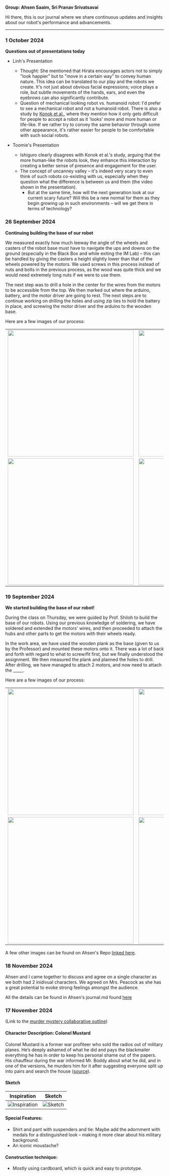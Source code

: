 **Group: Ahsen Saaim, Sri Pranav Srivatsavai**

Hi there, this is our journal where we share continuous updates and insights about our robot's performance and advancements. <hr>

### 1 October 2024
**Questions out of presentations today**

- Linh's Presentation
  - Thought: She mentioned that Hirata encourages actors not to simply "look happier" but to "move in a certain way" to convey human nature. This idea can be translated to our play and the robots we create. It's not just about obvious facial expressions; voice plays a role, but subtle movements of the hands, ears, and even the eyebrows can also significantly contribute.
  - Question of mechanical looking robot vs. humanoid robot: I'd prefer to see a mechanical robot and not a humanoid robot. There is also a study by [Konok et al.](https://www.sciencedirect.com/science/article/pii/S0747563217306234?via%3Dihub), where they mention how it only gets difficult for people to accept a robot as it 'looks' more and more human or life-like. If we rather try to convey the same behavior through some other appearance, it's rather easier for people to be comfortable with such social robots.

- Toomie's Presentation
  - Ishiguro clearly disagrees with Konok et al.'s study, arguing that the more human-like the robots look, they enhance this interaction by creating a better sense of presence and engagement for the user.
  - The concept of uncanney valley – it's indeed very scary to even think of such robots co-existing with us, especially when they question what the difference is between us and them (the video shown in the presentation).
    -   But at the same time, how will the next generation look at our current scary future? Will this be a new normal for them as they begin growing up in such environments – will we get there in terms of technology?

### 26 September 2024
**Continuing building the base of our robot**

We measured exactly how much leeway the angle of the wheels and casters of the robot base must have to navigate the ups and downs on the ground (especially in the Black Box and while exiting the IM Lab) – this can be handled by giving the casters a height slightly lower than that of the wheels powered by the motors. We used screws in this process instead of nuts and bolts in the previous process, as the wood was quite thick and we would need extremely long nuts if we were to use them.

The next step was to drill a hole in the center for the wires from the motors to be accessible from the top. We then marked out where the arduino, battery, and the motor driver are going to rest. The next steps are to continue working on drilling the holes and using zip ties to hold the battery in place, and screwing the motor driver and the arduino to the wooden base.

Here are a few images of our process:

<table border="0">
  <tr>
    <td><img src="https://github.com/user-attachments/assets/abc94885-f30c-472b-a6a5-218f4dd4b81d" width="400"/></td>
    <td><img src="https://github.com/user-attachments/assets/e42bcd12-b3a0-4e22-b60c-a97c637fa342" width="400"/></td>
  </tr>
  <tr>
    <td><img src="https://github.com/user-attachments/assets/8a901c86-575b-46d8-83d2-a39d279a7e08" width="400"/></td>
    <td><img src="https://github.com/user-attachments/assets/a3cc1140-b22b-4b95-994f-fa31c589e686" width="400"/></td>
  </tr>
</table>

### 19 September 2024
**We started building the base of our robot!**

During the class on Thursday, we were guided by Prof. Shiloh to build the base of our robots. Using our previous knowledge of soldering, we have soldered and extended the motors' wires, and then proceeded to attach the hubs and other parts to get the motors with their wheels ready. 

In the work area, we have used the wooden plank as the base (given to us by the Professor) and mounted these motors onto it. There was a lot of back and forth with regard to what to screw/fit first, but we finally understood the assignment. We then measured the plank and planned the holes to drill. After drilling, we have managed to attach 2 motors, and now need to attach the _____. 

Here are a few images of our process:

<table border="0">
  <tr>
    <td><img src="https://github.com/user-attachments/assets/49dbada9-49cf-4c59-9b44-a2c4986d618b" width="400"/></td>
    <td><img src="https://github.com/user-attachments/assets/af082eea-ebe2-4135-8c6e-b4369ae4e312" width="400"/></td>
  </tr>
  <tr>
    <td><img src="https://github.com/user-attachments/assets/f973a1f7-af9b-419b-86cf-a6c8d528f70f" width="400"/></td>
    <td><img src="https://github.com/user-attachments/assets/d0cf80e0-f65c-435b-bce2-6f151f531a35" width="400"/></td>
  </tr>
</table>

A few other images can be found on Ahsen's Repo [linked here](https://github.com/user-attachments/assets/d0cf80e0-f65c-435b-bce2-6f151f531a35).

### 18 November 2024
Ahsen and I came together to discuss and agree on a single character as we both had 2 inidivual characters. We agreed on Mrs. Peacock as she has a great potential to evoke strong feelings amongst the audience.

All the details can be found in Ahsen's journal.md found [here](https://github.com/ahsen10s/PerformingRobots/blob/main/journal.md)

### 17 November 2024
(Link to the [murder mystery collaborative outline](https://docs.google.com/document/d/14n8aM1Zh9eJmkvJriH-87WQnF9FcQNhilrOcNERecpM/edit))
#### Character Description: Colonel Mustard

Colonel Mustard is a former war profiteer who sold the radios out of military planes. He’s deeply ashamed of what he did and pays the blackmailer everything he has in order to keep his personal shame out of the papers. His chauffeur during the war informed Mr. Boddy about what he did, and in one of the versions, he murders him for it after suggesting everyone split up into pairs and search the house ([source](https://www.cinemablend.com/new/Every-Single-Character-Clue-Ordered-By-Greatness-40549.html)).

#### Sketch

Inspiration             |  Sketch
:-------------------------:|:-------------------------:
![Inspiration](https://github.com/user-attachments/assets/0996bf9d-ba4a-4009-b805-d0f7615423eb) |  ![Sketch](https://github.com/user-attachments/assets/7eb58e74-d60e-45cb-a395-bb06a6bb5954)



#### Special Features:
- Shirt and pant with suspenders and tie: Maybe add the adornment with medals for a distinguished look – making it more clear about his military background.
- An iconic moustache?
#### Construction technique:
- Mostly using cardboard, which is quick and easy to prototype.


